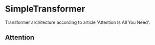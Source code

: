 # SimpleTransformer

Transformer architecture according to article 'Attention Is All You Need'.


## Attention

